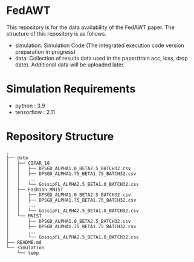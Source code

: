 # FedAWT
This repository is for the data availability of the FedAWT paper.
The structure of this repository is as follows.
- simulation: Simulation Code (The integrated execution code version preparation in progress)
- data: Collection of results data used in the paper(train acc, loss, drop date). Additional data will be uploaded later.

# Simulation Requirements
- python : 3.9
- tensorflow : 2.11

# Repository Structure
```
.
├── data
│   ├── CIFAR_10
│   │   ├── DPSGD_ALPHA1.0_BETA2.5_BATCH32.csv
│   │   ├── DPSGD_ALPHA1.75_BETA1.75_BATCH32.csv
│   │   ...
│   │   └── GossipFL_ALPHA2.5_BETA1.0_BATCH32.csv
│   ├── Fashion_MNIST
│   │   ├── DPSGD_ALPHA1.0_BETA2.5_BATCH32.csv
│   │   ├── DPSGD_ALPHA1.75_BETA1.75_BATCH32.csv
│   │   ...
│   │   └── GossipFL_ALPHA2.5_BETA1.0_BATCH32.csv
│   └── MNIST
│       ├── DPSGD_ALPHA1.0_BETA2.5_BATCH32.csv
│       ├── DPSGD_ALPHA1.75_BETA1.75_BATCH32.csv
│       ...
│       └── GossipFL_ALPHA2.5_BETA1.0_BATCH32.csv
├── README.md
└── simulation
    └── temp
```